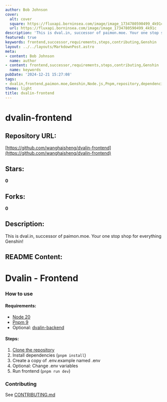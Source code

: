 ```yaml
---
author: Bob Johnson
cover:
  alt: cover
  square: https://fluxapi.borninsea.com/image/image_1734780590499_4k91c
  url: https://fluxapi.borninsea.com/image/image_1734780590499_4k91c
description: 'This is dval.in, successor of paimon.moe. Your one stop shop for everything Genshin!'
featured: true
keywords: frontend,successor,requirements,steps,contributing,Genshin
layout: ../../layouts/MarkdownPost.astro
meta:
- content: Bob Johnson
  name: author
- content: frontend,successor,requirements,steps,contributing,Genshin
  name: keywords
pubDate: '2024-12-21 15:27:08'
tags:
- dvalin,frontend,paimon.moe,Genshin,Node.js,Pnpm,repository,dependencies,.env,contributing
theme: light
title: dvalin-frontend
---
```


# dvalin-frontend

## Repository URL: 
[https://github.com/wanghaisheng/dvalin-frontend](https://github.com/wanghaisheng/dvalin-frontend)

## Stars: 
**0**

## Forks: 
**0**

## Description: 
This is dval.in, successor of paimon.moe. Your one stop shop for everything Genshin!

## README Content: 
# Dvalin - Frontend

### How to use

#### Requirements:

- [Node 20](https://nodejs.org/)
- [Pnpm 9](https://pnpm.io/)
- Optional: [dvalin-backend](https://github.com/dval-in/dvalin-backend)

#### Steps:

1. [Clone the repository](https://docs.github.com/articles/cloning-a-repository)
2. Install dependencies (`pnpm install`)
3. Create a copy of .env.example named .env
4. Optional: Change .env variables
5. Run frontend (`pnpm run dev`)

### Contributing

See [CONTRIBUTING.md](https://github.com/dval-in/dvalin-frontend/blob/main/CONTRIBUTING.md)

